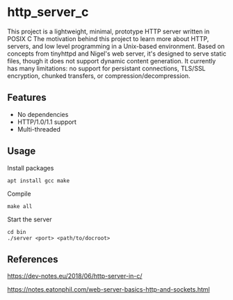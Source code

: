 # http_server_c
This project is a lightweight, minimal, prototype HTTP server written in POSIX C The motivation behind this project to learn more about HTTP, servers, and low level programming in a Unix-based environment. Based on concepts from tinyhttpd and Nigel's web server, it's designed to serve static files, though it does not support dynamic content generation. It currently has many limitations: no support for persistant connections, TLS/SSL encryption, chunked transfers, or compression/decompression.

## Features

- No dependencies
- HTTP/1.0/1.1 support
- Multi-threaded

## Usage

Install packages
```
apt install gcc make
```

Compile
```
make all
```

Start the server
```
cd bin
./server <port> <path/to/docroot>
```
## References
https://dev-notes.eu/2018/06/http-server-in-c/

https://notes.eatonphil.com/web-server-basics-http-and-sockets.html


